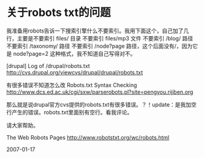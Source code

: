 # 关于robots txt的问题

我准备用robots告诉一下搜索引擎什么不要索引。我用下面这个，自己加了几行，主要是不要索引 files/ 目录 不要索引 files/mp3 文件 不要索引 /blog/ 路径 不要索引 /taxonomy/ 路径 不要索引 /node?page 路径，这个后面没有/，因为它是 node?page=2 这种格式，我不知道自己写得对不。

[drupal] Log of /drupal/robots.txt
http://cvs.drupal.org/viewcvs/drupal/drupal/robots.txt

有很多错误不知道怎么改
Robots.txt Syntax Checking
http://www.dcs.ed.ac.uk/cgi/sxw/parserobots.pl?site=pengyou.rijiben.org

那么就是说drupal官方cvs提供的robots.txt有很多错误。？！update：是我加空行产生的错误。robots.txt里面别有空行。看我评论。

请大家帮助。

The Web Robots Pages
http://www.robotstxt.org/wc/robots.html


2007-01-17
